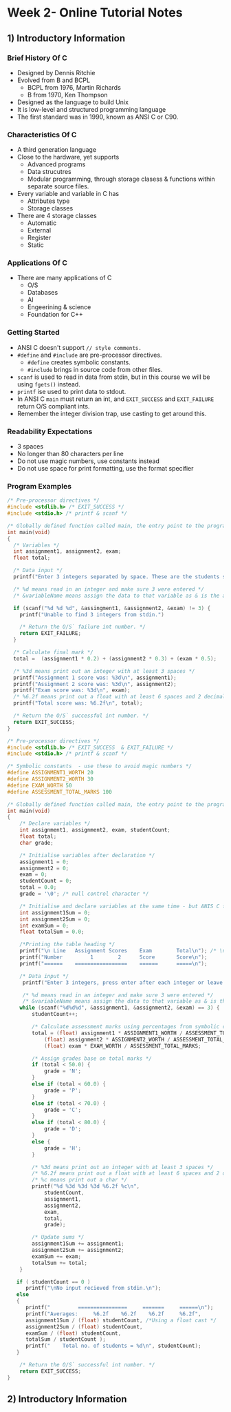# Week 2- Online Tutorial Notes

## 1) Introductory Information
### Brief History Of C
* Designed by Dennis Ritchie
* Evolved from B and BCPL
  * BCPL from 1976, Martin Richards
  * B from 1970, Ken Thompson
* Designed as the language to build Unix
* It is low-level and structured programming language
* The first standard was in 1990, known as ANSI C or C90.

### Characteristics Of C
* A third generation language
* Close to the hardware, yet supports
  * Advanced programs
  * Data strucutres
  * Modular programming, through storage clasess & functions within separate source files.
* Every variable and variable in C has
  * Attributes type
  * Storage classes
* There are 4 storage classes
  * Automatic
  * External
  * Register
  * Static

### Applications Of C
* There are many applications of C
  * O/S
  * Databases
  * AI
  * Engeerining & science
  * Foundation for C++

### Getting Started
* ANSI C doesn't support `// style comments.`
* `#define` and `#include` are pre-processor directives.
  * `#define` creates symbolic constants.
  * `#include` brings in source code from other files.
* `scanf` is used to read in data from stdin, but in this course we will be using `fgets()` instead.
* `printf` ise used to print data to stdout.
* In ANSI C `main` must return an int, and `EXIT_SUCCESS` and `EXIT_FAILURE` return O/S compliant ints.
* Remember the integer division trap, use casting to get around this.

### Readability Expectations
* 3 spaces
* No longer than 80 characters per line
* Do not use magic numbers, use constants instead
* Do not use space for print formatting, use the format specifier

### Program Examples

```c
/* Pre-processor directives */
#include <stdlib.h> /* EXIT_SUCCESS */
#include <stdio.h> /* printf & scanf */

/* Globally defined function called main, the entry point to the program */
int main(void)
{
  /* Variables */
  int assignment1, assignment2, exam;
  float total;

  /* Data input */
  printf("Enter 3 integers separated by space. These are the students score from assingment 1, 2, and the exam: ");

  /* %d means read in an integer and make sure 3 were entered */
  /* &variableName means assign the data to that variable as & is the address operator */

  if (scanf("%d %d %d", &assingment1, &assignment2, &exam) != 3) {
    printf("Unable to find 3 integers from stdin.")

    /* Return the O/S` failure int number. */
    return EXIT_FAILURE;
  }

  /* Calculate final mark */
  total =  (assignment1 * 0.2) + (assignment2 * 0.3) + (exam * 0.5);

  /* %3d means print out an integer with at least 3 spaces */
  printf("Assignment 1 score was: %3d\n", assignment1);
  printf("Assignment 2 score was: %3d\n", assignment2);
  printf("Exam score was: %3d\n", exam);
  /* %6.2f means print out a float with at least 6 spaces and 2 decimal places */
  printf("Total score was: %6.2f\n", total);

  /* Return the O/S` successful int number. */
  return EXIT_SUCCESS;
}
```

```c
/* Pre-processor directives */
#include <stdlib.h> /* EXIT_SUCCESS  & EXIT_FAILURE */
#include <stdio.h> /* printf & scanf */

/* Symbolic constants  - use these to avoid magic numbers */
#define ASSIGNMENT1_WORTH 20
#define ASSIGNMENT2_WORTH 30
#define EXAM_WORTH 50
#define ASSESSMENT_TOTAL_MARKS 100

/* Globally defined function called main, the entry point to the program */
int main(void)
{
	/* Declare variables */
	int assignment1, assignment2, exam, studentCount;
	float total;
	char grade;

	/* Initialise variables after declaration */
	assignment1 = 0;
	assignment2 = 0;
	exam = 0;
	studentCount = 0;
	total = 0.0;
	grade = '\0'; /* null control character */

	/* Initialise and declare variables at the same time - but ANIS C forbids this so we receive a warning */
	int assignment1Sum = 0;
	int assignment2Sum = 0;
	int examSum = 0;
	float totalSum = 0.0;

	/*Printing the table heading */
	printf("\n Line   Assignment Scores    Exam        Total\n"); /* \n is the new line character */
	printf("Number         1        2      Score       Score\n");
	printf("======    =================    ======      =====\n");

	/* Data input */
	 printf("Enter 3 integers, press enter after each integer or leave a space between all 3 on the same line.\nThese are the students score from assingment 1, 2, and the exam.\nType anything besides a number to quit: ");

	 /* %d means read in an integer and make sure 3 were entered */
	 /* &variableName means assign the data to that variable as & is the address operator */
	while (scanf("%d%d%d", &assignment1, &assignment2, &exam) == 3) {
		studentCount++;

		/* Calculate assessment marks using percentages from symbolic constants and not magic numbers */
		total = (float) assignment1 * ASSIGNMENT1_WORTH / ASSESSMENT_TOTAL_MARKS +
			(float) assignment2 * ASSIGNMENT2_WORTH / ASSESSMENT_TOTAL_MARKS +
			(float) exam * EXAM_WORTH / ASSESSMENT_TOTAL_MARKS;

		/* Assign grades base on total marks */
		if (total < 50.0) {
			grade = 'N';
		}
		else if (total < 60.0) {
			grade = 'P';
		}
		else if (total < 70.0) {
			grade = 'C';
		}
		else if (total < 80.0) {
			grade = 'D';
		}
		else {
			grade = 'H';
		}

		/* %3d means print out an integer with at least 3 spaces */
		/* %6.2f means print out a float with at least 6 spaces and 2 decimal places */
		/* %c means print out a char */
		printf("%d %3d %3d %3d %6.2f %c\n",
			studentCount,
			assignment1,
			assignment2,
			exam,
			total,
			grade);

		/* Update sums */
		assignment1Sum += assignment1;
		assignment2Sum += assignment2;
		examSum += exam;
		totalSum += total;
	}

   if ( studentCount == 0 )
      printf("\nNo input recieved from stdin.\n");
   else
   {
      printf("         ================     =======     ======\n");
      printf("Averages:     %6.2f    %6.2f    %6.2f     %6.2f",
      assignment1Sum / (float) studentCount, /*Using a float cast */
      assignment2Sum / (float) studentCount,
      examSum / (float) studentCount,
      totalSum / studentCount );
      printf("    Total no. of students = %d\n", studentCount);
   }

	/* Return the O/S` successful int number. */
	return EXIT_SUCCESS;
}
```

## 2) Introductory Information
